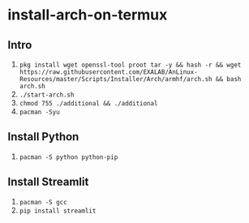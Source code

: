 # install-arch-on-termux
## Intro
1. `pkg install wget openssl-tool proot tar -y && hash -r && wget https://raw.githubusercontent.com/EXALAB/AnLinux-Resources/master/Scripts/Installer/Arch/armhf/arch.sh && bash arch.sh`
2. `./start-arch.sh`
3. `chmod 755 ./additional && ./additional`
4. `pacman -Syu`

## Install Python
1. `pacman -S python python-pip`

## Install Streamlit
1. `pacman -S gcc`
2. `pip install streamlit`
